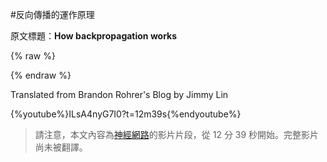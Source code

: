 #反向傳播的運作原理

原文標題：**How backpropagation works**

{% raw %}

<script src="../js/chinese_convert.js"></script>

<script>

var defaultEncoding = 1;
var translateDelay = 0;
var cookieDomain = "https:/brohrer.mcknote.com";
var msgToTraditionalChinese = "點此轉換為繁體";
var msgToSimplifiedChinese = "点此转换为简体";
var translateButtonId = "translateLink";
translateInitilization();

</script>

{% endraw %}

Translated from Brandon Rohrer's Blog by Jimmy Lin

{%youtube%}ILsA4nyG7I0?t=12m39s{%endyoutube%}

> 請注意，本文內容為[神經網路](../how_machine_learning_works/how_neural_networks_work.md)的影片片段，從 12 分 39 秒開始。完整影片尚未被翻譯。